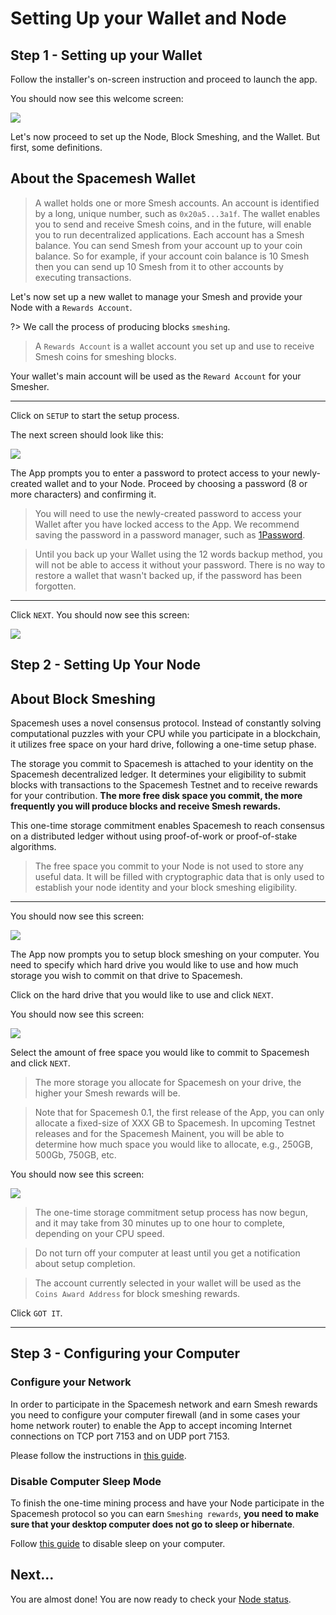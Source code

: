 # Setting Up your Wallet and Node

## Step 1 - Setting up your Wallet
Follow the installer's on-screen instruction and proceed to launch the app.

You should now see this welcome screen:

![](../images/v1.0/welcome.png)

Let's now proceed to set up the Node, Block Smeshing, and the Wallet. But first, some definitions.

## About the Spacemesh Wallet
> A wallet holds one or more Smesh accounts. An account is identified by a long, unique number, such as `0x20a5...3a1f`. The wallet enables you to send and receive Smesh coins, and in the future, will enable you to run decentralized applications. Each account has a Smesh balance. You can send Smesh from your account up to your coin balance. So for example, if your account coin balance is 10 Smesh then you can send up 10 Smesh from it to other accounts by executing transactions.

Let's now set up a new wallet to manage your Smesh and provide your Node with a `Rewards Account`.

?> We call the process of producing blocks `smeshing`.

> A `Rewards Account` is a wallet account you set up and use to receive Smesh coins for smeshing blocks.

Your wallet's main account will be used as the `Reward Account` for your Smesher.

---

Click on `SETUP` to start the setup process.

The next screen should look like this:

![](../images/v1.0/protect_wallet.png)

The App prompts you to enter a password to protect access to your newly-created wallet and to your Node. Proceed by choosing a password (8 or more characters) and confirming it.

> You will need to use the newly-created password to access your Wallet after you have locked access to the App. We recommend saving the password in a password manager, such as [1Password](https://1password.com).

> Until you back up your Wallet using the 12 words backup method, you will not be able to access it without your password. There is no way to restore a wallet that wasn't backed up, if the password has been forgotten.

---

Click `NEXT`. You should now see this screen:

![](../images/v1.0/protect_wallet_confirmed.png)


## Step 2 - Setting Up Your Node

## About Block Smeshing

Spacemesh uses a novel consensus protocol. Instead of constantly solving computational puzzles with your CPU while you participate in a blockchain, it utilizes free space on your hard drive, following a one-time setup phase.

The storage you commit to Spacemesh is attached to your identity on the Spacemesh decentralized ledger. It determines your eligibility to submit blocks with transactions to the Spacemesh Testnet and to receive rewards for your contribution. **The more free disk space you commit, the more frequently you will produce blocks and receive Smesh rewards.**

This one-time storage commitment enables Spacemesh to reach consensus on a distributed ledger without using proof-of-work or proof-of-stake algorithms.

> The free space you commit to your Node is not used to store any useful data. It will be filled with cryptographic data that is only used to establish your node identity and your block smeshing eligibility.

---

You should now see this screen:

![](../images/v1.0/miner_setup_drive.png)

The App now prompts you to setup block smeshing on your computer. You need to specify which hard drive you would like to use and how much storage you wish to commit on that drive to Spacemesh.

Click on the hard drive that you would like to use and click `NEXT`.

You should now see this screen:

![](../images/v1.0/miner_setup_size.png)

Select the amount of free space you would like to commit to Spacemesh and click `NEXT`.

> The more storage you allocate for Spacemesh on your drive, the higher your Smesh rewards will be.

> Note that for Spacemesh 0.1, the first release of the App, you can only allocate a fixed-size of XXX GB to Spacemesh. In upcoming Testnet releases and for the Spacemesh Mainent, you will be able to determine how much space you would like to allocate, e.g., 250GB, 500Gb, 750GB, etc.

You should now see this screen:

![](../images/v1.0/miner_setup_complete.png)

> The one-time storage commitment setup process has now begun, and it may take from 30 minutes up to one hour to complete, depending on your CPU speed.

> Do not turn off your computer at least until you get a notification about setup completion.

> The account currently selected in your wallet will be used as the `Coins Award Address` for block smeshing rewards.

Click `GOT IT`.

---

## Step 3 - Configuring your Computer

### Configure your Network
In order to participate in the Spacemesh network and earn Smesh rewards you need to configure your computer firewall (and in some cases your home network router) to enable the App to accept incoming Internet connections on TCP port 7153 and on UDP port 7153.

Please follow the instructions in [this guide](netconfig.md).

### Disable Computer Sleep Mode
To finish the one-time mining process and have your Node participate in the Spacemesh protocol so you can earn `Smeshing rewards`, **you need to make sure that your desktop computer does not go to sleep or hibernate**.

Follow [this guide](no_sleep.md) to disable sleep on your computer.


## Next...
You are almost done! You are now ready to check your [Node status](guide/status.md).
